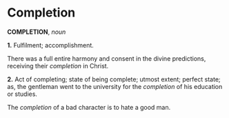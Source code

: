 # Completion

**COMPLETION**, _noun_

**1.** Fulfilment; accomplishment.

There was a full entire harmony and consent in the divine predictions, receiving their _completion_ in Christ.

**2.** Act of completing; state of being complete; utmost extent; perfect state; as, the gentleman went to the university for the _completion_ of his education or studies.

The _completion_ of a bad character is to hate a good man.